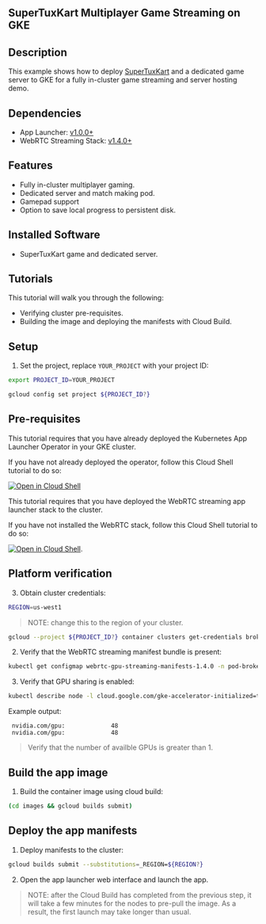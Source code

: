 ## SuperTuxKart Multiplayer Game Streaming on GKE

## Description

This example shows how to deploy [SuperTuxKart](https://supertuxkart.net/Main_Page) and a dedicated game server to GKE for a fully in-cluster game streaming and server hosting demo. 

## Dependencies

- App Launcher: [v1.0.0+](https://github.com/selkies-project/selkies/tree/v1.0.0)
- WebRTC Streaming Stack: [v1.4.0+](https://github.com/selkies-project/selkies-vdi/tree/v1.4.0)

## Features

- Fully in-cluster multiplayer gaming.
- Dedicated server and match making pod.
- Gamepad support
- Option to save local progress to persistent disk.

## Installed Software

- SuperTuxKart game and dedicated server.

## Tutorials

This tutorial will walk you through the following:

- Verifying cluster pre-requisites.
- Building the image and deploying the manifests with Cloud Build.

## Setup

1. Set the project, replace `YOUR_PROJECT` with your project ID:

```bash
export PROJECT_ID=YOUR_PROJECT
```

```bash
gcloud config set project ${PROJECT_ID?}
```

## Pre-requisites

This tutorial requires that you have already deployed the Kubernetes App Launcher Operator in your GKE cluster.

If you have not already deployed the operator, follow this Cloud Shell tutorial to do so:

[![Open in Cloud Shell](https://gstatic.com/cloudssh/images/open-btn.svg)](https://ssh.cloud.google.com/cloudshell/editor?cloudshell_git_repo=https://github.com/selkies-project/selkies&cloudshell_git_branch=v1.0.0&cloudshell_tutorial=setup/README.md)

This tutorial requires that you have deployed the WebRTC streaming app launcher stack to the cluster.

If you have not installed the WebRTC stack, follow this Cloud Shell tutorial to do so:

[![Open in Cloud Shell](https://gstatic.com/cloudssh/images/open-btn.svg)](https://ssh.cloud.google.com/cloudshell/editor?cloudshell_git_repo=https://github.com/selkies-project/selkies-vdi&cloudshell_git_branch=v1.0.0&&cloudshell_tutorial=tutorials/gke/00_Setup.md). 

## Platform verification

3. Obtain cluster credentials:

```bash
REGION=us-west1
```

> NOTE: change this to the region of your cluster.

```bash
gcloud --project ${PROJECT_ID?} container clusters get-credentials broker-${REGION?} --region ${REGION?}
```

2. Verify that the WebRTC streaming manifest bundle is present:

```bash
kubectl get configmap webrtc-gpu-streaming-manifests-1.4.0 -n pod-broker-system
```

3. Verify that GPU sharing is enabled:

```bash
kubectl describe node -l cloud.google.com/gke-accelerator-initialized=true | grep nvidia.com/gpu
```

Example output:

```
 nvidia.com/gpu:             48
 nvidia.com/gpu:             48
```

> Verify that the number of availble GPUs is greater than 1.

## Build the app image

1. Build the container image using cloud build:

```bash
(cd images && gcloud builds submit)
```

## Deploy the app manifests

1. Deploy manifests to the cluster:

```bash
gcloud builds submit --substitutions=_REGION=${REGION?}
```

2. Open the app launcher web interface and launch the app.

> NOTE: after the Cloud Build has completed from the previous step, it will take a few minutes for the nodes to pre-pull the image. As a result, the first launch may take longer than usual.
